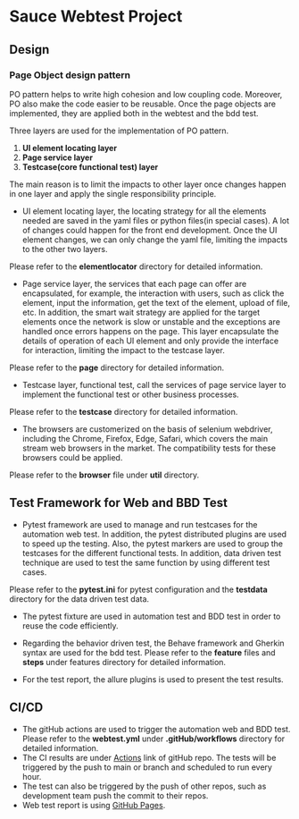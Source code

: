 # Sauce Webtest Project

## Design

### Page Object design pattern

PO pattern helps to write high cohesion and low coupling code. Moreover, PO also make the code easier to be reusable. Once the page objects are implemented, they are applied both in the webtest and the bdd test.

Three layers are used for the implementation of PO pattern. 

1. **UI element locating layer**
2. **Page service layer**
3. **Testcase(core functional test) layer**

The main reason is to limit the impacts to other layer once changes happen in one layer and apply the single responsibility principle.

- UI element locating layer, the locating strategy for all the elements needed are saved in the yaml files or python files(in special cases). A lot of changes could happen for the front end development. Once the UI element changes, we can only change the yaml file, limiting the impacts to the other two layers. 

Please refer to the **elementlocator** directory for detailed information.

- Page service layer, the services that each page can offer are encapsulated, for example, the interaction with users, such as click the element, input the information, get the text of the element, upload of file, etc. In addition, the smart wait strategy are applied for the target elements once the network is slow or unstable and the exceptions are handled once errors happens on the page. This layer encapsulate the details of operation of each UI element and only provide the interface for interaction, limiting the impact to the testcase layer.

Please refer to the **page** directory for detailed information.

- Testcase layer, functional test, call the services of page service layer to implement the functional test or other business processes.

Please refer to the **testcase** directory for detailed information.

- The browsers are customerized on the basis of selenium webdriver, including the Chrome, Firefox, Edge, Safari, which covers the main stream web browsers in the market. The compatibility tests for these browsers could be applied.

Please refer to the **browser** file under **util** directory.

## Test Framework for Web and BBD Test

- Pytest framework are used to manage and run testcases for the automation web test. In addition, the pytest distributed plugins are used to speed up the testing. Also, the pytest markers are used to group the testcases for the different functional tests. In addition, data driven test technique are used to test the same function by using different test cases. 

Please refer to the **pytest.ini** for pytest configuration and the **testdata** directory for the data driven test data.

- The pytest fixture are used in automation test and BDD test in order to reuse the code efficiently.
	
- Regarding the behavior driven test, the Behave framework and Gherkin syntax are used for the bdd test. Please refer to the **feature** files and **steps** under features directory for detailed information.

- For the test report, the allure plugins is used to present the test results. 
	
## CI/CD
- The gitHub actions are used to trigger the automation web and BDD test. Please refer to the **webtest.yml** under **.gitHub/workflows** directory for detailed information. 
- The CI results are under [Actions](https://github.com/MikeZhang-GHF/sauce_webtest/actions) link of gitHub repo. The tests will be triggered by the push to main or branch and scheduled to run every hour.
- The test can also be triggered by the push of other repos, such as development team push the commit to their repos.
- Web test report is using [GitHub Pages](https://mikezhang-ghf.github.io/sauce_webtest/html/#).

